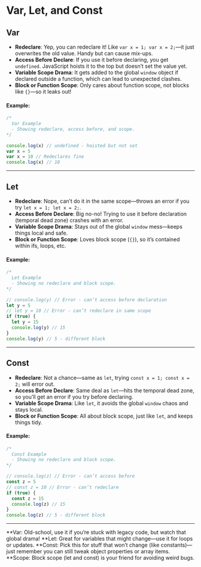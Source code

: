 # Var, Let, and Const


## Var
- **Redeclare**: Yep, you can redeclare it! Like `var x = 1; var x = 2;`—it just overwrites the old value. Handy but can cause mix-ups.
- **Access Before Declare**: If you use it before declaring, you get `undefined`. JavaScript hoists it to the top but doesn’t set the value yet.
- **Variable Scope Drama**: It gets added to the global `window` object if declared outside a function, which can lead to unexpected clashes.
- **Block or Function Scope**: Only cares about function scope, not blocks like `{}`—so it leaks out!

#### Example:
```javascript
/*
  Var Example
  - Showing redeclare, access before, and scope.
*/

console.log(x) // undefined - hoisted but not set
var x = 5
var x = 10 // Redeclares fine
console.log(x) // 10
```

---

## Let
- **Redeclare**: Nope, can’t do it in the same scope—throws an error if you try `let x = 1; let x = 2;`.
- **Access Before Declare**: Big no-no! Trying to use it before declaration (temporal dead zone) crashes with an error.
- **Variable Scope Drama**: Stays out of the global `window` mess—keeps things local and safe.
- **Block or Function Scope**: Loves block scope (`{}`), so it’s contained within ifs, loops, etc.

#### Example:
```javascript
/*
  Let Example
  - Showing no redeclare and block scope.
*/

// console.log(y) // Error - can’t access before declaration
let y = 5
// let y = 10 // Error - can’t redeclare in same scope
if (true) {
  let y = 15
  console.log(y) // 15
}
console.log(y) // 5 - different block
```

---

## Const
- **Redeclare**: Not a chance—same as `let`, trying `const x = 1; const x = 2;` will error out.
- **Access Before Declare**: Same deal as `let`—hits the temporal dead zone, so you’ll get an error if you try before declaring.
- **Variable Scope Drama**: Like `let`, it avoids the global `window` chaos and stays local.
- **Block or Function Scope**: All about block scope, just like `let`, and keeps things tidy.

#### Example:
```javascript
/*
  Const Example
  - Showing no redeclare and block scope.
*/

// console.log(z) // Error - can’t access before
const z = 5
// const z = 10 // Error - can’t redeclare
if (true) {
  const z = 15
  console.log(z) // 15
}
console.log(z) // 5 - different block
```

---

**Var: Old-school, use it if you’re stuck with legacy code, but watch that global drama!
**Let: Great for variables that might change—use it for loops or updates.
**Const: Pick this for stuff that won’t change (like constants)—just remember you can still tweak object properties or array items.
**Scope: Block scope (let and const) is your friend for avoiding weird bugs.

